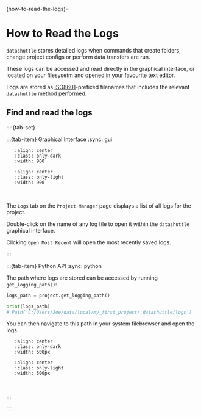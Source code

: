 (how-to-read-the-logs)=

# How to Read the Logs

``datashuttle`` stores detailed logs when commands that
create folders, change project configs or perform data transfers are run.

These logs can be accessed and read directly in the
graphical interface, or located on your filesysetm
and opened in your favourite text editor.

Logs are stored as [ISO8601](https://en.wikipedia.org/wiki/ISO_8601)-prefixed
filenames that includes the relevant ``datashuttle`` method performed.

## Find and read the logs
::::{tab-set}

:::{tab-item} Graphical Interface
:sync: gui

```{image} /_static/screenshots/how-to-logs-tui-dark.png
   :align: center
   :class: only-dark
   :width: 900
```
```{image} /_static/screenshots/how-to-logs-tui-light.png
   :align: center
   :class: only-light
   :width: 900
```
<br>

The `Logs` tab on the `Project Manager` page displays a list of
all logs for the project.

Double-click on the name of any log file to open it within the
``datashuttle`` graphical interface.

Clicking `Open Most Recent` will open the most recently saved logs.

:::

:::{tab-item} Python API
:sync: python

The path where logs are stored can be accessed by running
`get_logging_path()`:

```python
logs_path = project.get_logging_path()

print(logs_path)
# Path('C:/Users/Joe/data/local/my_first_project/.datashuttle/logs')
```

You can then navigate to this path in your system filebrowser
and open the logs.

```{image} /_static/screenshots/how-to-logs-filesbrowser-dark.png
   :align: center
   :class: only-dark
   :width: 500px
```
```{image} /_static/screenshots/how-to-logs-filesbrowser-light.png
   :align: center
   :class: only-light
   :width: 500px
```
<br>

:::

::::
